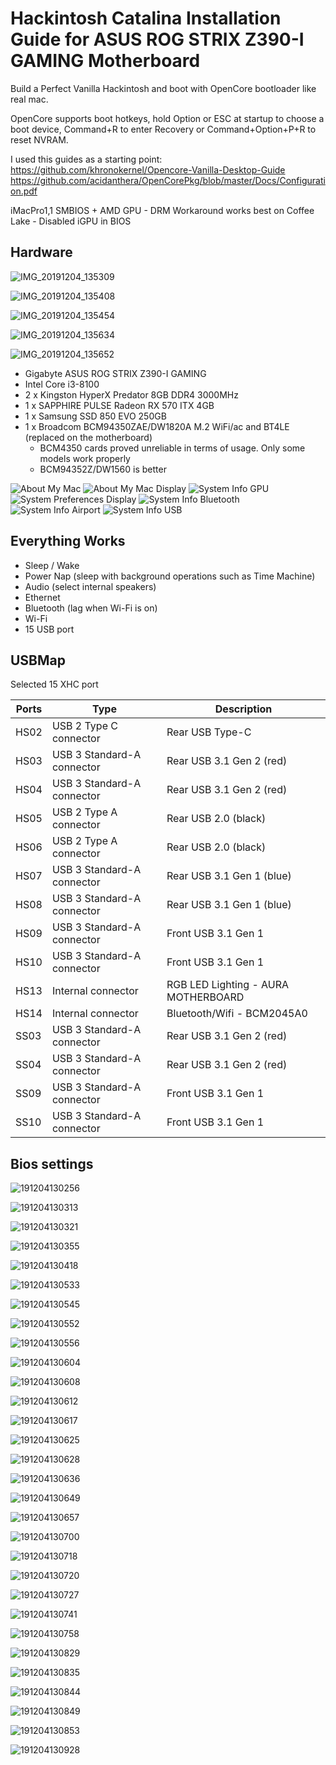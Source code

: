 # Hackintosh Catalina Installation Guide for ASUS ROG STRIX Z390-I GAMING Motherboard
Build a Perfect Vanilla Hackintosh and boot with OpenCore bootloader like real mac.

OpenCore supports boot hotkeys, hold Option or ESC at startup to choose a boot device, Command+R to enter Recovery or Command+Option+P+R to reset NVRAM.

I used this guides as a starting point:
https://github.com/khronokernel/Opencore-Vanilla-Desktop-Guide
https://github.com/acidanthera/OpenCorePkg/blob/master/Docs/Configuration.pdf

iMacPro1,1 SMBIOS + AMD GPU - DRM Workaround works best on Coffee Lake - Disabled iGPU in BIOS

## Hardware

![IMG_20191204_135309](images/hardware/IMG_20191204_135309.jpg)

![IMG_20191204_135408](images/hardware/IMG_20191204_135408.jpg)

![IMG_20191204_135454](images/hardware/IMG_20191204_135454.jpg)

![IMG_20191204_135634](images/hardware/IMG_20191204_135634.jpg)

![IMG_20191204_135652](images/hardware/IMG_20191204_135652.jpg)


- Gigabyte ASUS ROG STRIX Z390-I GAMING
- Intel Core i3-8100
- 2 x Kingston HyperX Predator 8GB DDR4 3000MHz
- 1 x SAPPHIRE PULSE Radeon RX 570 ITX 4GB
- 1 x Samsung SSD 850 EVO 250GB
- 1 x Broadcom BCM94350ZAE/DW1820A M.2 WiFi/ac and BT4LE (replaced on the motherboard)
  - BCM4350 cards proved unreliable in terms of usage. Only some models work properly
  - BCM94352Z/DW1560 is better

![About My Mac](images/about.png)
![About My Mac Display](images/about-display.png)
![System Info GPU](images/systeminfo-gpu.png)
![System Preferences Display](images/syspref-display.png)
![System Info Bluetooth](images/systeminfo-bluetooth.png)
![System Info Airport](images/systeminfo-wifi.png)
![System Info USB](images/systeminfo-usb.png)

## Everything Works

- Sleep / Wake
- Power Nap (sleep with background operations such as Time Machine)
- Audio (select internal speakers)
- Ethernet
- Bluetooth (lag when Wi-Fi is on)
- Wi-Fi
- 15 USB port

## USBMap

Selected 15 XHC port

| Ports | Type | Description |
| --- | --- | --- |
| HS02 | USB 2 Type C connector | Rear USB Type-C |
| HS03 | USB 3 Standard-A connector | Rear USB 3.1 Gen 2 (red) |
| HS04 | USB 3 Standard-A connector | Rear USB 3.1 Gen 2 (red) |
| HS05 | USB 2 Type A connector | Rear USB 2.0 (black) |
| HS06 | USB 2 Type A connector | Rear USB 2.0 (black) |
| HS07 | USB 3 Standard-A connector | Rear USB 3.1 Gen 1 (blue) |
| HS08 | USB 3 Standard-A connector | Rear USB 3.1 Gen 1 (blue) |
| HS09 | USB 3 Standard-A connector | Front USB 3.1 Gen 1 |
| HS10 | USB 3 Standard-A connector | Front USB 3.1 Gen 1 |
| HS13 | Internal connector | RGB LED Lighting - AURA MOTHERBOARD |
| HS14 | Internal connector | Bluetooth/Wifi - BCM2045A0 |
| SS03 | USB 3 Standard-A connector | Rear USB 3.1 Gen 2 (red) |
| SS04 | USB 3 Standard-A connector | Rear USB 3.1 Gen 2 (red) |
| SS09 | USB 3 Standard-A connector | Front USB 3.1 Gen 1 |
| SS10 | USB 3 Standard-A connector | Front USB 3.1 Gen 1 |

## Bios settings

![191204130256](images/bios/191204130256.jpg)

![191204130313](images/bios/191204130313.jpg)

![191204130321](images/bios/191204130321.jpg)

![191204130355](images/bios/191204130355.jpg)

![191204130418](images/bios/191204130418.jpg)

![191204130533](images/bios/191204130533.jpg)

![191204130545](images/bios/191204130545.jpg)

![191204130552](images/bios/191204130552.jpg)

![191204130556](images/bios/191204130556.jpg)

![191204130604](images/bios/191204130604.jpg)

![191204130608](images/bios/191204130608.jpg)

![191204130612](images/bios/191204130612.jpg)

![191204130617](images/bios/191204130617.jpg)

![191204130625](images/bios/191204130625.jpg)

![191204130628](images/bios/191204130628.jpg)

![191204130636](images/bios/191204130636.jpg)

![191204130649](images/bios/191204130649.jpg)

![191204130657](images/bios/191204130657.jpg)

![191204130700](images/bios/191204130700.jpg)

![191204130718](images/bios/191204130718.jpg)

![191204130720](images/bios/191204130720.jpg)

![191204130727](images/bios/191204130727.jpg)

![191204130741](images/bios/191204130741.jpg)

![191204130758](images/bios/191204130758.jpg)

![191204130829](images/bios/191204130829.jpg)

![191204130835](images/bios/191204130835.jpg)

![191204130844](images/bios/191204130844.jpg)

![191204130849](images/bios/191204130849.jpg)

![191204130853](images/bios/191204130853.jpg)

![191204130928](images/bios/191204130928.jpg)
